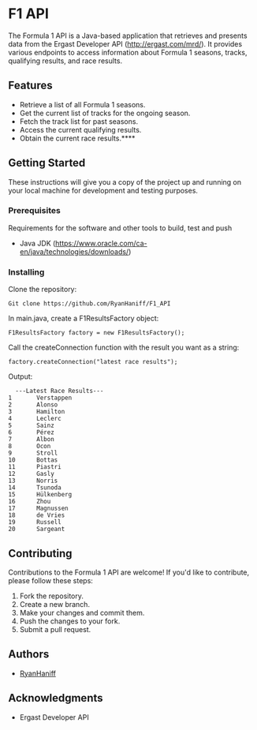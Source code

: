 # F1 API

The Formula 1 API is a Java-based application that retrieves and presents data from the Ergast Developer API (http://ergast.com/mrd/). It provides various endpoints to access information about Formula 1 seasons, tracks, qualifying results, and race results.

## Features
- Retrieve a list of all Formula 1 seasons.
- Get the current list of tracks for the ongoing season.
- Fetch the track list for past seasons.
- Access the current qualifying results.
- Obtain the current race results.****

## Getting Started

These instructions will give you a copy of the project up and running on
your local machine for development and testing purposes.

### Prerequisites

Requirements for the software and other tools to build, test and push 
- Java JDK (https://www.oracle.com/ca-en/java/technologies/downloads/)

### Installing

Clone the repository:

```Git clone https://github.com/RyanHaniff/F1_API```

In main.java, create a F1ResultsFactory object:

```F1ResultsFactory factory = new F1ResultsFactory();```
  
Call the createConnection function with the result you want as a string:

```factory.createConnection("latest race results");```
  
  Output:
```  
  ---Latest Race Results---
1       Verstappen
2       Alonso
3       Hamilton
4       Leclerc
5       Sainz
6       Pérez
7       Albon
8       Ocon
9       Stroll
10      Bottas
11      Piastri
12      Gasly
13      Norris
14      Tsunoda
15      Hülkenberg
16      Zhou
17      Magnussen
18      de Vries
19      Russell
20      Sargeant 
```

## Contributing
Contributions to the Formula 1 API are welcome! If you'd like to contribute, please follow these steps:

1. Fork the repository.
2. Create a new branch.
3. Make your changes and commit them.
4. Push the changes to your fork.
5. Submit a pull request.

## Authors

  - [RyanHaniff](https://github.com/RyanHaniff)

## Acknowledgments

  - Ergast Developer API
